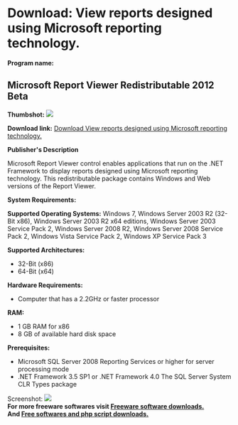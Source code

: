 # Download: View reports designed using Microsoft reporting technology.

**Program name:**

## Microsoft Report Viewer Redistributable 2012 Beta

  
**Thumbshot:** ![](http://www.freewarefiles.com/screenshot/ms_reportvwr_md.jpg)   
  
**Download link:** [Download View reports designed using Microsoft reporting technology.](http://freesoftwares.boysofts.com/Microsoft-Report-Viewer-Redistributable_program_39534.html)  
  


**Publisher's Description**  
  


Microsoft Report Viewer control enables applications that run on the .NET Framework to display reports designed using Microsoft reporting technology. This redistributable package contains Windows and Web versions of the Report Viewer. 

**System Requirements:**

**Supported Operating Systems:** Windows 7, Windows Server 2003 R2 (32-Bit x86), Windows Server 2003 R2 x64 editions, Windows Server 2003 Service Pack 2, Windows Server 2008 R2, Windows Server 2008 Service Pack 2, Windows Vista Service Pack 2, Windows XP Service Pack 3

**Supported Architectures:**

  * 32-Bit (x86) 
  * 64-Bit (x64) 

**Hardware Requirements:**

  * Computer that has a 2.2GHz or faster processor 

**RAM:**

  * 1 GB RAM for x86 
  * 8 GB of available hard disk space 

**Prerequisites:**

  * Microsoft SQL Server 2008 Reporting Services or higher for server processing mode 
  * .NET Framework 3.5 SP1 or .NET Framework 4.0 The SQL Server System CLR Types package 

  
  
Screenshot: ![](http://www.freewarefiles.com/screenshot/ms_reportvwr.jpg)   
**For more freeware softwares visit [Freeware software downloads.](http://freesoftwares.boysofts.com/)**   
**And [Free softwares and php script downloads.](http://www.boysofts.com/)**

